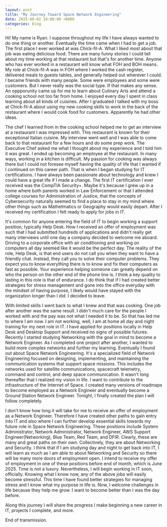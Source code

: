 ```yaml
---
layout: post
title: "My Journey Toward Space Network Engineering"
date: 2025-06-02 10:00:00 +0000
categories: blog
---
```


Hi! My name is Ryan. I suppose throughout my life I have always wanted to do one thing or another. Eventually the time came when I had to get a job. The first place I ever worked
at was Chick-fil-A. What I liked most about that job was eating delicious food. There are many funny stories I could tell about my time working at that restaurant but that's for another
time. Anyone who has ever worked in a restaurant will know what FOH and BOH means. My role at Chick-fil-A was in FOH where I worked the cash register, delivered meals to guests tables, 
and generally helped out wherever I could. I became friends with many people. Some were employees and some were customers. But I never really was the social type. If that makes any sense.
An oppporunity came up for me to learn about Culinary Arts and attend a cooking school not too far from home. I enjoyed every day I spent in class learning about all kinds of cuisines. After
I graduated I talked with my boss at Chick-fil-A about using my new cooking skills to work in the back of the restaurant where I would cook food for customers. Apparently he had other ideas.

The chef I learned from in the cooking school helped me to get an interview at a restaurant I was impressed with. This restaurant is known for their exceptional Italian cuisine. My interview went
well and I was able to come back to that restaurant for a few hours and do some prep work. The Executive Chef asked me what I thought about my experience and I told him it was great. I ended up becoming
an employee at the restaurant. In many ways, working in a kitchen is difficult. My passion for cooking was always there but I could not foresee myself having the quality of life that I wanted if I continued
on this career path. That is when I began studying for IT certifications. I have always been passionate about technology and knew I could have a great life if I made a change. The first IT certification I ever
received was the CompTIA Security+. Maybe it's because I grew up in a home where both parents worked in Law Enforcement or that I attended college courses for Administration of Justice, that the concepts of
Cybersecurity naturally seemed to find a place to stay in my mind where other things such as Mathetmatics or Geography would easily depart. After I received my certification I felt ready to apply for jobs in IT.

It's common for anyone entering the field of IT to begin working a support position, typically Help Desk. How I received an offer of employment was such that I had submitted hundreds of applications and didn't really get
many interviews until one day a company decided to welcome me aboard. Driving to a corporate office with air conditioning and working on computers all day seemed like it would be the perfect day. The reality of the role, Help Desk, is that end users do not call you when they want to have a friendly chat. Instead, they call you to solve their computer problems. They expect you to know everything there is to know and fix their computers
as fast as possible. Your experience helping someone can greatly depend on who the person on the other end of the phone line is. I think a key quality to lasting in this role is that of endurance. I do think
that if I had created better strategies for stress management and gone into the office everyday with the mindset of having purpose, I likely would have stayed with the organization longer than I did. I decided to leave. 

With limited skills I went back to what I knew and that was cooking. One job after another was the same result. I didn't much care for the people I worked with and the pay was not what I needed it to be. So that has led me to where I am now. I am not working, well, I am at home all day and night training for my next role in IT. I have applied for positions locally in Help Desk and Desktop Support and received no signs of possible futures.
Recently I started studying Networking with the goal in mind to become a Network Engineer. As I completed one project after another, I wanted to build more complex networks and further my learning. Eventually I found out about Space Network Engineering. It's a specialized field of Network Engineering focused on designing, implementing, and maintaining the communication systems that support space missions. This includes the networks used for satellite communications, spacecraft telemetry, command and control, and deep space communication. It wasn't long thereafter that I realized my vision in life. I want to contribute to the infrastructure of the Internet of Space. I created many versions of roadmaps to become employed as a Network Engineer and eventually become a Ground Station Network Engineer. Tonight, I finally created the plan I will follow completely. 

I don't know how long it will take for me to receive an offer of employment as a Network Engineer. Therefore I have created other paths to gain entry into IT and also where I can further develop essential skills
towards my future role in Space Network Engineering. These positions include System Administrator, Network Administrator, Network Engineer, AWS Support Engineer(Networking), Blue Team, Red Team, and DFIR. Clearly, these are many and great paths on their own. Collectively, they are about Networking and Security. I think that if I am studying day and night to get back into IT, I will learn as much as I am able to about Networking and Security so there will be many more doors of employment open. I intend to receive my offer of employment in one of these positions before end of month, which is June 2025. Time is not a luxury. Nevertheless, I will begin working in IT soon, officially. Knowing what I know now, any of the above jobs will easily become stressful. This time I have found better strategies for managing stress and I know what my purpose in life is. Now, I welcome challenges in life because they help me grow. I want to become better than I was the day before. 

Along this journey I will share the progress I make beginning a new career in IT, projects I complete, and more. 

End of transmission.
